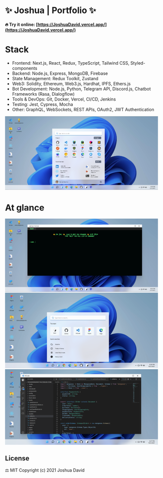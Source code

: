 # ✨ Joshua | Portfolio ✨

#### 🔥 Try it online: [https://JoshuaDavid.vercel.app/](https://JoshuaDavid.vercel.app/)

# Stack

- Frontend: Next.js, React, Redux, TypeScript, Tailwind CSS, Styled-components
- Backend: Node.js, Express, MongoDB, Firebase
- State Management: Redux Toolkit, Zustand
- Web3: Solidity, Ethereum, Web3.js, Hardhat, IPFS, Ethers.js
- Bot Development: Node.js, Python, Telegram API, Discord.js, Chatbot Frameworks (Rasa, Dialogflow)
- Tools & DevOps: Git, Docker, Vercel, CI/CD, Jenkins
- Testing: Jest, Cypress, Mocha
- Other: GraphQL, WebSockets, REST APIs, OAuth2, JWT Authentication

![home](./public/about/5.png)

# At glance

![home](./public/about/4.png)
![home](./public/about/2.png)
![home](./public/about/3.png)

## License

⚖️ MIT Copyright (c) 2021 Joshua David
